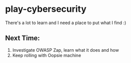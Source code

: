 # play-cybersecurity
There's a lot to learn and I need a place to put what I find :)

## Next Time:
1. Investigate OWASP Zap, learn what it does and how
2. Keep rolling with Oopsie machine